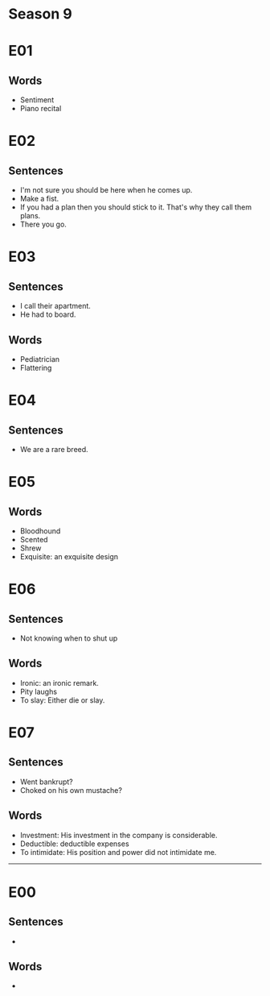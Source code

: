 # Season 9

# E01

## Words

- Sentiment
- Piano recital

# E02

## Sentences

- I'm not sure you should be here when he comes up.
- Make a fist.
- If you had a plan then you should stick to it. That's why they call them plans.
- There you go.

# E03

## Sentences

- I call their apartment.
- He had to board.

## Words

- Pediatrician
- Flattering

# E04

## Sentences

- We are a rare breed.

# E05

## Words

- Bloodhound
- Scented
- Shrew
- Exquisite: an exquisite design

# E06

## Sentences

- Not knowing when to shut up

## Words

- Ironic: an ironic remark.
- Pity laughs
- To slay: Either die or slay.

# E07

## Sentences

- Went bankrupt?
- Choked on his own mustache?

## Words

- Investment: His investment in the company is considerable.
- Deductible: deductible expenses
- To intimidate: His position and power did not intimidate me.

---

# E00

## Sentences

- 

## Words

-
